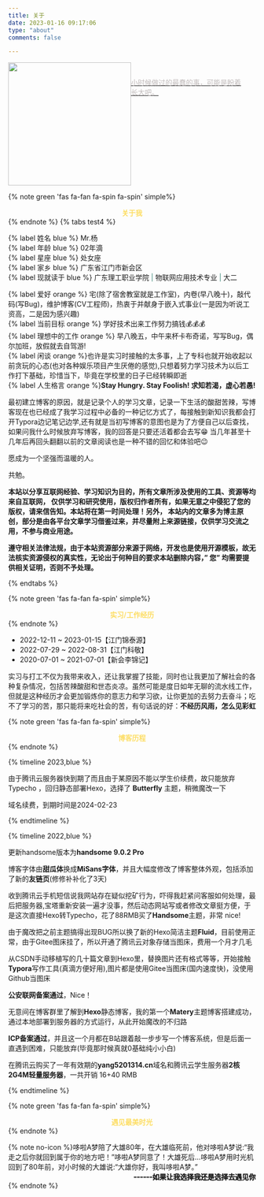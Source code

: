 ```yaml
---
title: 关于
date: 2023-01-16 09:17:06
type: "about"
comments: false

---
```


<a class="light-link" data-fancybox="gallery" no-pjax="" data-type="image" data-caption="" href="https://image-1309791158.cos.ap-guangzhou.myqcloud.com/其他/cyx999y.png" style="pointer-events: none;">
<img src="https://image-1309791158.cos.ap-guangzhou.myqcloud.com/其他/cyx999y.png" style="width: 250px;pointer-events: none;float: left;"><p style="padding: 30px;color: #a79f9fb5;">小时候做过的最蠢的事，可能是盼着长大吧。</p>
</a><div style="clear:both;"></div>

{% note green 'fas fa-fan fa-spin fa-spin' simple%}<center style="    color: #fddd61;text-align: center;font-weight: 600;">关于我</center>{% endnote %}
{% tabs test4 %}

<!-- tab 我的信息 -->

{% label 姓名 blue %} Mr.杨<br>{% label 年龄 blue %} 02年滴<br>{% label 星座 blue %} 处女座<br>{% label 家乡 blue %} 广东省江门市新会区<br>{% label 现就读于 blue %} 广东理工职业学院<span style="color: #2d7f70;"> | </span>物联网应用技术专业<span style="color: #2d7f70;"> | </span>大二<br>

<!-- endtab -->

<!-- tab 生活方式 -->

{% label 爱好 orange %} 宅(除了宿舍教室就是工作室)，内卷(早八晚十)，敲代码(写Bug)，维护博客(CV工程师)，热衷于并献身于嵌入式事业(一是因为听说工资高，二是因为感兴趣)<br>{% label 当前目标 orange %} 学好技术出来工作努力搞钱💰💰💰<br>{% label 理想中的工作 orange %} 早八晚五，中午来杯卡布奇诺，写写Bug，偶尔加班，放假就去自驾游!<br>{% label 闲谈 orange %}也许是实习时接触的太多事，上了专科也就开始收起以前贪玩的心态(也对各种娱乐项目产生厌倦的感觉),只想着努力学习技术为以后工作打下基础，珍惜当下，毕竟在学校里的日子已经转瞬即逝<br>{% label 人生格言 orange %}**Stay Hungry. Stay Foolish! 求知若渴，虚心若愚!**

<!-- endtab -->

<!-- tab 博客初衷 -->

<p>最初建立博客的原因，就是记录个人的学习文章，记录一下生活的酸甜苦辣，写博客现在也已经成了我学习过程中必备的一种记忆方式了，每接触到新知识我都会打开Typora边记笔记边学,还有就是当初写博客的意图也是为了方便自己以后查找，如果问我什么时候放弃写博客，我的回答是只要还活着都会去写😁 当几年甚至十几年后再回头翻翻以前的文章阅读也是一种不错的回忆和体验吧😉</p>
<p>愿成为一个坚强而温暖的人。</p>
<p>共勉。</p>

<!-- endtab -->

<!-- tab 免责声明 -->

**本站以分享互联网经验、学习知识为目的，所有文章所涉及使用的工具、资源等均来自互联网， 仅供学习和研究使用，版权归作者所有，如果无意之中侵犯了您的版权，请来信告知。本站将在第一时间处理！另外， 本站内的文章多为博主原创，部分是由各平台文章学习借鉴过来，并尽量附上来源链接，仅供学习交流之用，不参与商业用途。**

**遵守相关法律法规，由于本站资源部分来源于网络，开发也是使用开源模板，故无法核实资源侵权的真实性，无论出于何种目的要求本站删除内容，” 您” 均需要提供相关证明，否则不予处理。**

<!-- endtab -->

{% endtabs %}

{% note green 'fas fa-fan fa-spin' simple%}<center style="    color: #fddd61;text-align: center;font-weight: 600;">实习/工作经历</center>{% endnote %}

- 2022-12-11 ~ 2023-01-15【江门锦泰源】
- 2022-07-29 ~ 2022-08-31【江门科敬】
- 2020-07-01 ~ 2021-07-01【新会李锦记】

实习与打工不仅为我带来收入，还让我掌握了技能，同时也让我更加了解社会的各种复杂情况，包括苦辣酸甜和世态炎凉。虽然可能是度日如年无聊的流水线工作，但就是这种经历才会更加锻炼你的意志力和学习欲，让你更加的去努力去奋斗；吃不了学习的苦，那只能将来吃社会的苦，有句话说的好：**不经历风雨，怎么见彩虹**


{% note green 'fas fa-fan fa-spin' simple%}<center style="color: #fddd61;text-align: center;font-weight: 600;">博客历程</center>{% endnote %}

{% timeline 2023,blue %}

<!-- timeline 01-20 -->
由于腾讯云服务器快到期了而且由于某原因不能以学生价续费，故只能放弃Typecho ，回归静态部署Hexo，选择了 **Butterfly** 主题，稍微魔改一下
<!-- endtimeline -->

<!-- timeline 01-08 -->
域名续费，到期时间是2024-02-23
<!-- endtimeline -->

{% endtimeline %}

{% timeline 2022,blue %}

<!-- timeline 11-21 -->
更新handsome版本为**handsome 9.0.2 Pro**
<!-- endtimeline -->

<!-- timeline 10-06 -->
博客字体由**甜瓜体**换成**MiSans字体**，并且大幅度修改了博客整体外观，包括添加了新的**友链页**(修修补补化了3天)
<!-- endtimeline -->

<!-- timeline 06-27 -->
收到腾讯云手机短信说我网站存在疑似挖矿行为，吓得我赶紧问客服如何处理，最后把服务器,宝塔重新安装一遍才没事，然后动态网站写或者修改文章挺方便，于是这次直接Hexo转Typecho，花了88RMB买了**Handsome**主题，非常 nice!
<!-- endtimeline -->

<!-- timeline 04-11 -->
由于魔改把之前主题搞得出现BUG所以换了新的Hexo简洁主题**Fluid**，目前使用正常，由于Gitee图床挂了，所以开通了腾讯云对象存储当图床，费用一个月才几毛
<!-- endtimeline -->

<!-- timeline 03-17 -->
从CSDN手动移植写的几十篇文章到Hexo里，替换图片还有格式等等，开始接触**Typora**写作工具(真滴方便好用),图片都是使用Gitee当图床(国内速度快)，没使用Github当图床
<!-- endtimeline -->

<!-- timeline 03-15 -->
**公安联网备案通过**，Nice！
<!-- endtimeline -->

<!-- timeline 03-14 -->
无意间在博客群里了解到**Hexo**静态博客，我的第一个**Matery**主题博客搭建成功，通过本地部署到服务器的方式运行，从此开始魔改的不归路
<!-- endtimeline -->

<!-- timeline 03-10 -->
**ICP备案通过**，并且这一个月都在B站跟着敲一步步写一个博客系统，但是后面一直遇到困难，只能放弃(毕竟那时候真就0基础纯小小白)
<!-- endtimeline -->

<!-- timeline 02-23 -->
在腾讯云购买了一年有效期的**yang5201314.cn**域名和腾讯云学生服务器**2核2G4M轻量服务器**，一共开销 16+40 RMB
<!-- endtimeline -->

{% endtimeline %}





{% note green 'fas fa-fan fa-spin' simple%}<center style="    color: #fddd61;text-align: center;font-weight: 600;">遇见最美时光</center>{% endnote %}

{% note no-icon %}哆啦A梦陪了大雄80年，在大雄临死前，他对哆啦A梦说:“我走之后你就回到属于你的地方吧！”哆啦A梦同意了！大雄死后…哆啦A梦用时光机回到了80年前，对小时候的大雄说:“大雄你好，我叫哆啦A梦。”<br><span style="text-align: right;-webkit-text-stroke-width: medium;display: block;">------如果让我选择我还是选择去遇见你</span>{% endnote %}